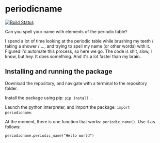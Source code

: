 # periodicname

[![Build Status](https://travis-ci.org/bvreede/periodicname.svg?branch=learning_class_methods)](https://travis-ci.org/bvreede/periodicname)

Can you spell your name with elements of the periodic table?


I spend a lot of time looking at the periodic table while brushing my teeth / taking a shower / ..., and trying to spell my name (or other words) with it. Figured I'd automate this process, so here we go. The code is shit, slow, I know, but hey. It does something. And it's a lot faster than my brain.

## Installing and running the package
Download the repository, and navigate with a terminal to the repository folder.

Install the package using pip: `pip install .`

Launch the python interpreter, and import the package: `import periodicname`.

At the moment, there is one function that works: `periodic_name()`. Use it as follows:

```
periodicname.periodic_name("Hello world")
```
